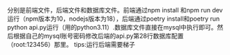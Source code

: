 分别是前端文件，后端文件和数据库文件。前端通过npm install 和npm run dev运行（npm版本为10，nodejs版本为18），后端通过poetry install和poetry run python api.py运行（用的python3.11）.数据库文件直接在mysql中执行即可。然后根据自己的mysql账号密码修改后端的api.py第28行数据库配置（root:123456）那里。
tips:运行后端需要梯子
